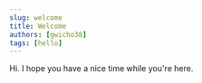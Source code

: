 ```yaml
---
slug: welcome
title: Welcome
authors: [gwicho38]
tags: [hello]
---
```


Hi. I hope you have a nice time while you're here.